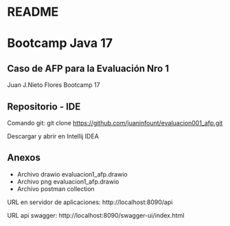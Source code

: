 # README

# Bootcamp Java 17

## Caso de AFP para la Evaluación Nro 1 

Juan J.Nieto Flores
Bootcamp 17

## Repositorio - IDE
Comando git:
git clone https://github.com/juaninfount/evaluacion001_afp.git

Descargar y abrir en Intellij IDEA

## Anexos
- Archivo drawio evaluacion1_afp.drawio
- Archivo png evaluacion1_afp.drawio
- Archivo postman collection 


URL en servidor de aplicaciones: 
http://localhost:8090/api

URL api swagger: 
http://localhost:8090/swagger-ui/index.html